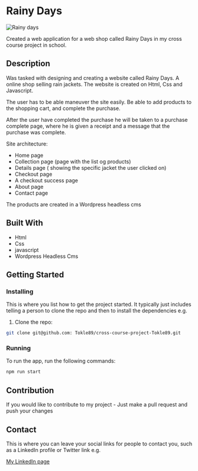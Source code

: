 # Rainy Days

![Rainy days](https://github.com/Tokle89/cross-course-project-Tokle89/assets/94007467/4561e319-794a-4756-b7d8-ca7c1a065651)

Created a web application for a web shop called Rainy Days in my cross course project in school.

## Description

Was tasked with designing and creating a website called Rainy Days. A online shop selling rain jackets.
The website is created on Html, Css and Javascript.

The user has to be able maneuver the site easily. Be able to add products to the shopping cart, and complete the purchase.

After the user have completed the purchase he will be taken to a purchase complete page, where he is given a receipt and a message that the purchase was complete.

Site architecture:

- Home page
- Collection page (page with the list og products)
- Details page ( showing the specific jacket the user clicked on)
- Checkout page
- A checkout success page
- About page
- Contact page

The products are created in a Wordpress headless cms

## Built With

- Html
- Css
- javascript
- Wordpress Headless Cms

## Getting Started

### Installing

This is where you list how to get the project started. It typically just includes telling a person to clone the repo and then to install the dependencies e.g.

1. Clone the repo:

```bash
git clone git@github.com: Tokle89/cross-course-project-Tokle89.git
```

### Running

To run the app, run the following commands:

```bash
npm run start
```

## Contribution

If you would like to contribute to my project - Just make a pull request and push your changes

## Contact

This is where you can leave your social links for people to contact you, such as a LinkedIn profile or Twitter link e.g.

[My LinkedIn page](https://www.linkedin.com/in/fredrik-tokle-0994a023b/)
